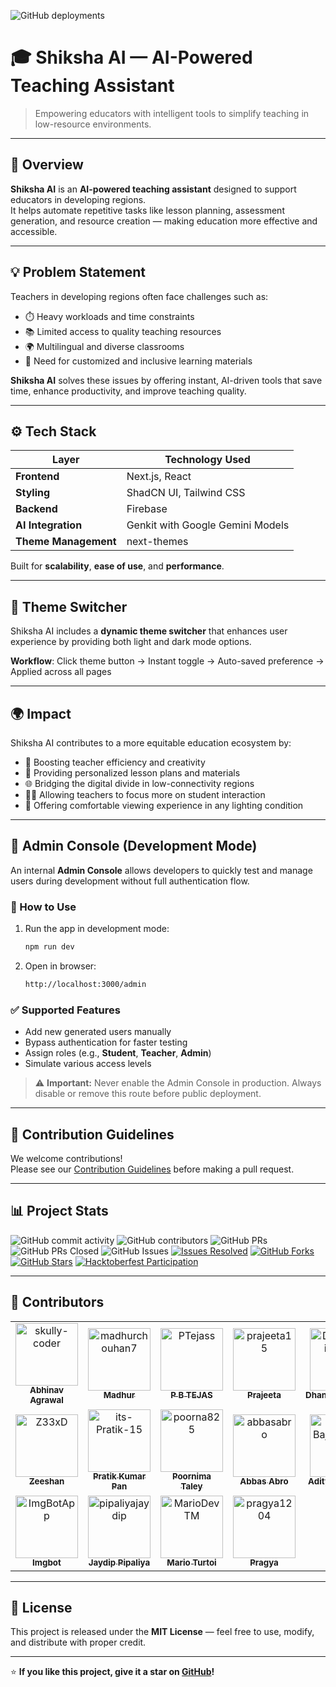 ![GitHub deployments](https://img.shields.io/github/deployments/skully-coder/shiksha-ai/production?style=for-the-badge&label=deployment)

# 🎓 Shiksha AI — AI-Powered Teaching Assistant

> Empowering educators with intelligent tools to simplify teaching in low-resource environments.

---

## 🧠 Overview

**Shiksha AI** is an **AI-powered teaching assistant** designed to support educators in developing regions.  
It helps automate repetitive tasks like lesson planning, assessment generation, and resource creation — making education more effective and accessible.

---

## 💡 Problem Statement

Teachers in developing regions often face challenges such as:

- ⏱️ Heavy workloads and time constraints  
- 📚 Limited access to quality teaching resources  
- 🌍 Multilingual and diverse classrooms  
- 🧩 Need for customized and inclusive learning materials  

**Shiksha AI** solves these issues by offering instant, AI-driven tools that save time, enhance productivity, and improve teaching quality.

---

## ⚙️ Tech Stack

| Layer | Technology Used |
|-------|------------------|
| **Frontend** | Next.js, React |
| **Styling** | ShadCN UI, Tailwind CSS |
| **Backend** | Firebase |
| **AI Integration** | Genkit with Google Gemini Models |
| **Theme Management** | next-themes |

Built for **scalability**, **ease of use**, and **performance**.

---

## 🌙 Theme Switcher

Shiksha AI includes a **dynamic theme switcher** that enhances user experience by providing both light and dark mode options.

**Workflow**: Click theme button → Instant toggle → Auto-saved preference → Applied across all pages

---

## 🌍 Impact

Shiksha AI contributes to a more equitable education ecosystem by:

- 💪 Boosting teacher efficiency and creativity  
- 🧾 Providing personalized lesson plans and materials  
- 🌐 Bridging the digital divide in low-connectivity regions  
- 👩‍🏫 Allowing teachers to focus more on student interaction  
- 🌙 Offering comfortable viewing experience in any lighting condition

---

## 🧪 Admin Console (Development Mode)

An internal **Admin Console** allows developers to quickly test and manage users during development without full authentication flow.

### 🚀 How to Use

1. Run the app in development mode:
   ```bash
   npm run dev
   ```

2. Open in browser:
   ```bash
   http://localhost:3000/admin
   ```

### ✅ Supported Features

- Add new generated users manually  
- Bypass authentication for faster testing  
- Assign roles (e.g., **Student**, **Teacher**, **Admin**)  
- Simulate various access levels  

> ⚠️ **Important:** Never enable the Admin Console in production. Always disable or remove this route before public deployment.

---

## 🤝 Contribution Guidelines

We welcome contributions!  
Please see our [Contribution Guidelines](/CONTRIBUTING.md) before making a pull request.

---

## 📊 Project Stats

![GitHub commit activity](https://img.shields.io/github/commit-activity/w/skully-coder/shiksha-ai?style=for-the-badge)
![GitHub contributors](https://img.shields.io/github/contributors/skully-coder/shiksha-ai?style=for-the-badge&cacheSeconds=3600)
![GitHub PRs](https://img.shields.io/github/issues-pr/skully-coder/shiksha-ai?style=for-the-badge&color=purple)
![GitHub PRs Closed](https://img.shields.io/github/issues-pr-closed/skully-coder/shiksha-ai?style=for-the-badge&color=green)
![GitHub Issues](https://img.shields.io/github/issues/skully-coder/shiksha-ai?style=for-the-badge)
[![Issues Resolved](https://img.shields.io/badge/Issues%20Resolved-2-orange?style=for-the-badge)](https://github.com/skully-coder/shiksha-ai/issues?q=is%3Aissue%20state%3Aclosed)
[![GitHub Forks](https://img.shields.io/github/forks/skully-coder/shiksha-ai?style=for-the-badge&color=brightgreen)](https://github.com/skully-coder/shiksha-ai/network/members)
[![GitHub Stars](https://img.shields.io/github/stars/skully-coder/shiksha-ai?style=for-the-badge&color=yellow)](https://github.com/skully-coder/shiksha-ai/stargazers)
[![Hacktoberfest Participation](https://img.shields.io/badge/Hacktoberfest-2025-blueviolet?style=for-the-badge&logo=hacktoberfest)](https://hacktoberfest.com)

---

## 👥 Contributors

<!-- readme: contributors -start -->
<table>
	<tbody>
		<tr>
            <td align="center">
                <a href="https://github.com/skully-coder">
                    <img src="https://avatars.githubusercontent.com/u/55917548?v=4" width="100;" alt="skully-coder"/>
                    <br />
                    <sub><b>Abhinav Agrawal</b></sub>
                </a>
            </td>
            <td align="center">
                <a href="https://github.com/madhurchouhan7">
                    <img src="https://avatars.githubusercontent.com/u/30585596?v=4" width="100;" alt="madhurchouhan7"/>
                    <br />
                    <sub><b>Madhur</b></sub>
                </a>
            </td>
            <td align="center">
                <a href="https://github.com/PTejass">
                    <img src="https://avatars.githubusercontent.com/u/144028081?v=4" width="100;" alt="PTejass"/>
                    <br />
                    <sub><b>P B TEJAS</b></sub>
                </a>
            </td>
            <td align="center">
                <a href="https://github.com/prajeeta15">
                    <img src="https://avatars.githubusercontent.com/u/96904203?v=4" width="100;" alt="prajeeta15"/>
                    <br />
                    <sub><b>Prajeeta</b></sub>
                </a>
            </td>
            <td align="center">
                <a href="https://github.com/Dhanwantisatone">
                    <img src="https://avatars.githubusercontent.com/u/191073548?v=4" width="100;" alt="Dhanwantisatone"/>
                    <br />
                    <sub><b>Dhanwantisatone</b></sub>
                </a>
            </td>
            <td align="center">
                <a href="https://github.com/Sidratul02">
                    <img src="https://avatars.githubusercontent.com/u/142794200?v=4" width="100;" alt="Sidratul02"/>
                    <br />
                    <sub><b>Sidratul Muntaha</b></sub>
                </a>
            </td>
		</tr>
		<tr>
            <td align="center">
                <a href="https://github.com/Z33xD">
                    <img src="https://avatars.githubusercontent.com/u/79450902?v=4" width="100;" alt="Z33xD"/>
                    <br />
                    <sub><b>Zeeshan</b></sub>
                </a>
            </td>
            <td align="center">
                <a href="https://github.com/its-Pratik-15">
                    <img src="https://avatars.githubusercontent.com/u/182534401?v=4" width="100;" alt="its-Pratik-15"/>
                    <br />
                    <sub><b>Pratik Kumar Pan</b></sub>
                </a>
            </td>
            <td align="center">
                <a href="https://github.com/poorna825">
                    <img src="https://avatars.githubusercontent.com/u/214160404?v=4" width="100;" alt="poorna825"/>
                    <br />
                    <sub><b>Poornima Taley</b></sub>
                </a>
            </td>
            <td align="center">
                <a href="https://github.com/abbasabro">
                    <img src="https://avatars.githubusercontent.com/u/141827555?v=4" width="100;" alt="abbasabro"/>
                    <br />
                    <sub><b>Abbas Abro</b></sub>
                </a>
            </td>
            <td align="center">
                <a href="https://github.com/Aditya-Bajpayee007">
                    <img src="https://avatars.githubusercontent.com/u/145580411?v=4" width="100;" alt="Aditya-Bajpayee007"/>
                    <br />
                    <sub><b>Aditya Bajpayee</b></sub>
                </a>
            </td>
            <td align="center">
                <a href="https://github.com/notAryan10">
                    <img src="https://avatars.githubusercontent.com/u/184558940?v=4" width="100;" alt="notAryan10"/>
                    <br />
                    <sub><b>Aryan Verma</b></sub>
                </a>
            </td>
		</tr>
		<tr>
            <td align="center">
                <a href="https://github.com/ImgBotApp">
                    <img src="https://avatars.githubusercontent.com/u/31427850?v=4" width="100;" alt="ImgBotApp"/>
                    <br />
                    <sub><b>Imgbot</b></sub>
                </a>
            </td>
            <td align="center">
                <a href="https://github.com/pipaliyajaydip">
                    <img src="https://avatars.githubusercontent.com/u/67597366?v=4" width="100;" alt="pipaliyajaydip"/>
                    <br />
                    <sub><b>Jaydip Pipaliya</b></sub>
                </a>
            </td>
            <td align="center">
                <a href="https://github.com/MarioDevTM">
                    <img src="https://avatars.githubusercontent.com/u/84230374?v=4" width="100;" alt="MarioDevTM"/>
                    <br />
                    <sub><b>Mario Turtoi</b></sub>
                </a>
            </td>
            <td align="center">
                <a href="https://github.com/pragya1204">
                    <img src="https://avatars.githubusercontent.com/u/135381931?v=4" width="100;" alt="pragya1204"/>
                    <br />
                    <sub><b>Pragya</b></sub>
                </a>
            </td>
		</tr>
	<tbody>
</table>
<!-- readme: contributors -end -->

---

## 🧭 License

This project is released under the **MIT License** — feel free to use, modify, and distribute with proper credit.

---

⭐ **If you like this project, give it a star on [GitHub](https://github.com/skully-coder/shiksha-ai)!**
